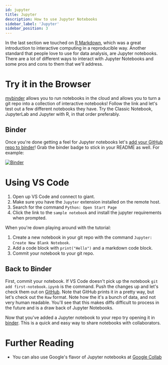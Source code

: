 ```yaml
---
id: jupyter
title: Jupyter
description: How to use Jupyter Notebooks
sidebar_label: 'Jupyter'
sidebar_position: 3
---
```


In the last section we touched on [R Markdown](https://rmarkdown.rstudio.com/),
which was a great introduction to interactive computing in a reproducible way.
Another standard that people love to use for data analysis, are Jupyter
notebooks. There are a lot of different ways to interact with Jupyter Notebooks
and some pros and cons to them that we'll address.

# Try it in the Browser

[mybinder](https://jupyter.org/try) allows you to run notebooks in the cloud and
allows you to turn a git repo into a collection of interactive notebooks! Follow
the link and let's test out a few different notebooks they have. Try the Classic
Notebook, JupyterLab and Jupyter with R, in that order preferably.

## Binder

Once you're done getting a feel for Jupyter notebooks let's [add your GitHub
repo to binder](https://mybinder.org/)! Grab the binder badge to stick in your
README as well. For example:

[![Binder](https://mybinder.org/badge_logo.svg)](https://mybinder.org/v2/gh/hxf190002/ag-intro.git/HEAD)

# Using VS Code

1. Open up VS Code and connect to giant.
2. Make sure you have the `Jupyter` extension installed on the remote host.
3. Search for the command `Python: Open Start Page`
4. Click the link to the `sample notebook` and install the jupyter requirements
   when prompted.

When you're down playing around with the tutorial:

1. Create a new notebook in your git repo with the command `Jupyter: Create New Blank Notebook`.
2. Add a code block with `print("Hello")` and a markdown code block.
3. Commit your notebook to your git repo.


## Back to Binder

First, commit your notebook. If VS Code doesn't pick up the notebook `git add
first-notebook.ipynb` is the command. Push the changes up and let's check them
out on
[GitHub](https://github.com/Emiller88/ag-intro/blob/make/first-notebook.ipynb).
Note that GitHub prints it in a pretty way, but let's check out the `Raw`
format. Note how the it's a bunch of data, and not very human readable. You'll
see that this makes diffs difficult to process in the future and is a draw back
of Jupyter Notebooks.

Now that you've added a Jupyter notebook to your repo try opening it in
[binder](https://mybinder.org/). This is a quick and easy way to share notebooks
with collaborators.

# Further Reading

- You can also use Google's flavor of Jupyter notebooks at [Google
  Collab](https://colab.research.google.com/notebooks/intro.ipynb)
